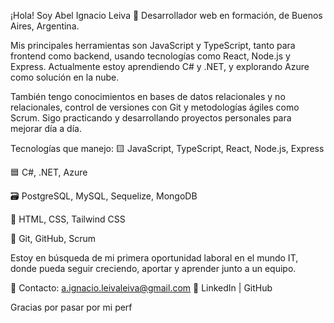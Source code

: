 ¡Hola! Soy Abel Ignacio Leiva 👋
Desarrollador web en formación, de Buenos Aires, Argentina.

Mis principales herramientas son JavaScript y TypeScript, tanto para frontend como backend, usando tecnologías como React, Node.js y Express. Actualmente estoy aprendiendo C# y .NET, y explorando Azure como solución en la nube.

También tengo conocimientos en bases de datos relacionales y no relacionales, control de versiones con Git y metodologías ágiles como Scrum. Sigo practicando y desarrollando proyectos personales para mejorar día a día.

Tecnologías que manejo:
🟨 JavaScript, TypeScript, React, Node.js, Express

🟦 C#, .NET, Azure

🗃️ PostgreSQL, MySQL, Sequelize, MongoDB

🎨 HTML, CSS, Tailwind CSS

🔧 Git, GitHub, Scrum

Estoy en búsqueda de mi primera oportunidad laboral en el mundo IT, donde pueda seguir creciendo, aportar y aprender junto a un equipo.

📩 Contacto: a.ignacio.leivaleiva@gmail.com
🔗 LinkedIn | GitHub

Gracias por pasar por mi perf
